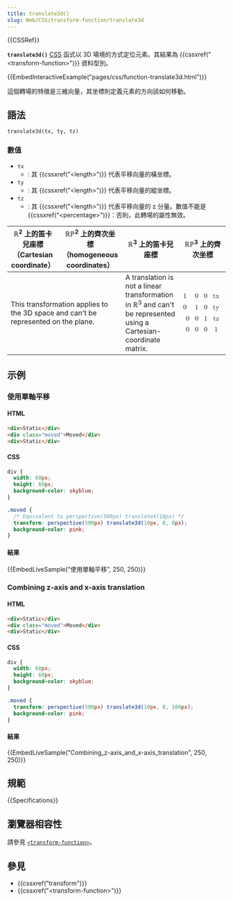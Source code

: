 ```yaml
---
title: translate3d()
slug: Web/CSS/transform-function/translate3d
---
```


{{CSSRef}}

**`translate3d()`** [CSS](/zh-TW/docs/Web/CSS) 函式以 3D 場境的方式定位元素。其結果為 {{cssxref("&lt;transform-function&gt;")}} 資料型別。

{{EmbedInteractiveExample("pages/css/function-translate3d.html")}}

這個轉場的特徵是三維向量，其坐標則定義元素的方向該如何移動。

## 語法

```plain
translate3d(tx, ty, tz)
```

### 數值

- `tx`
  - : 其 {{cssxref("&lt;length&gt;")}} 代表平移向量的橫坐標。
- `ty`
  - : 其 {{cssxref("&lt;length&gt;")}} 代表平移向量的縱坐標。
- `tz`
  - : 其 {{cssxref("&lt;length&gt;")}} 代表平移向量的 z 分量。數值不能是 {{cssxref("&lt;percentage&gt;")}}：否則，此轉場的屬性無效。

<table>
  <thead>
    <tr>
      <th scope="col">ℝ<sup>2</sup> 上的笛卡兒座標（Cartesian coordinate）</th>
      <th scope="col">
        ℝℙ<sup>2</sup> 上的齊次坐標（homogeneous coordinates）
      </th>
      <th scope="col">ℝ<sup>3</sup> 上的笛卡兒座標</th>
      <th scope="col">ℝℙ<sup>3</sup> 上的齊次坐標</th>
    </tr>
  </thead>
  <tbody>
    <tr>
      <td colspan="2" rowspan="2">
        <p>
          This transformation applies to the 3D space and can't be represented
          on the plane.
        </p>
      </td>
      <td colspan="1" rowspan="2">
        A translation is not a linear transformation in ℝ<sup>3</sup> and can't
        be represented using a Cartesian-coordinate matrix.
      </td>
      <td colspan="1" rowspan="2">
        <math
          ><mfenced
            ><mtable
              ><mtr>1<mtd>0</mtd><mtd>0</mtd><mtd>tx</mtd></mtr
              ><mtr>0<mtd>1</mtd><mtd>0</mtd><mtd>ty</mtd></mtr
              ><mtr><mtd>0</mtd><mtd>0</mtd><mtd>1</mtd><mtd>tz</mtd></mtr
              ><mtr
                ><mtd>0</mtd><mtd>0</mtd><mtd>0</mtd><mtd>1</mtd></mtr
              ></mtable
            ></mfenced
          ></math
        >
      </td>
    </tr>
  </tbody>
</table>

## 示例

### 使用單軸平移

#### HTML

```html
<div>Static</div>
<div class="moved">Moved</div>
<div>Static</div>
```

#### CSS

```css
div {
  width: 60px;
  height: 60px;
  background-color: skyblue;
}

.moved {
  /* Equivalent to perspective(500px) translateX(10px) */
  transform: perspective(500px) translate3d(10px, 0, 0px);
  background-color: pink;
}
```

#### 結果

{{EmbedLiveSample("使用單軸平移", 250, 250)}}

### Combining z-axis and x-axis translation

#### HTML

```html
<div>Static</div>
<div class="moved">Moved</div>
<div>Static</div>
```

#### CSS

```css
div {
  width: 60px;
  height: 60px;
  background-color: skyblue;
}

.moved {
  transform: perspective(500px) translate3d(10px, 0, 100px);
  background-color: pink;
}
```

#### 結果

{{EmbedLiveSample("Combining_z-axis_and_x-axis_translation", 250, 250)}}

## 規範

{{Specifications}}

## 瀏覽器相容性

請參見 [`<transform-function>`](/zh-TW/docs/Web/CSS/transform-function#Browser_compatibility)。

## 參見

- {{cssxref("transform")}}
- {{cssxref("&lt;transform-function&gt;")}}
